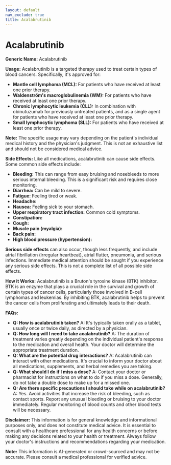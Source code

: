 ```yaml
---
layout: default
nav_exclude: true
title: Acalabrutinib
---
```


# Acalabrutinib

**Generic Name:** Acalabrutinib

**Usage:** Acalabrutinib is a targeted therapy used to treat certain types of blood cancers.  Specifically, it's approved for:

* **Mantle cell lymphoma (MCL):**  For patients who have received at least one prior therapy.
* **Waldenström's macroglobulinemia (WM):** For patients who have received at least one prior therapy.
* **Chronic lymphocytic leukemia (CLL):**  In combination with obinutuzumab for previously untreated patients, and as a single agent for patients who have received at least one prior therapy.
* **Small lymphocytic lymphoma (SLL):**  For patients who have received at least one prior therapy.

**Note:**  The specific usage may vary depending on the patient's individual medical history and the physician's judgment.  This is not an exhaustive list and should not be considered medical advice.

**Side Effects:**  Like all medications, acalabrutinib can cause side effects.  Some common side effects include:

* **Bleeding:**  This can range from easy bruising and nosebleeds to more serious internal bleeding.  This is a significant risk and requires close monitoring.
* **Diarrhea:** Can be mild to severe.
* **Fatigue:** Feeling tired or weak.
* **Headache:**
* **Nausea:** Feeling sick to your stomach.
* **Upper respiratory tract infection:**  Common cold symptoms.
* **Constipation:**
* **Cough:**
* **Muscle pain (myalgia):**
* **Back pain:**
* **High blood pressure (hypertension):**


**Serious side effects** can also occur, though less frequently, and include atrial fibrillation (irregular heartbeat),  atrial flutter,  pneumonia, and serious infections.  Immediate medical attention should be sought if you experience any serious side effects.  This is not a complete list of all possible side effects.


**How it Works:** Acalabrutinib is a Bruton's tyrosine kinase (BTK) inhibitor.  BTK is an enzyme that plays a crucial role in the survival and growth of certain types of cancer cells, particularly those involved in B-cell lymphomas and leukemias.  By inhibiting BTK, acalabrutinib helps to prevent the cancer cells from proliferating and ultimately leads to their death.

**FAQs:**

* **Q: How is acalabrutinib taken?** A:  It's typically taken orally as a tablet, usually once or twice daily, as directed by a physician.
* **Q: How long will I need to take acalabrutinib?** A: The duration of treatment varies greatly depending on the individual patient's response to the medication and overall health.  Your doctor will determine the appropriate treatment duration.
* **Q: What are the potential drug interactions?** A:  Acalabrutinib can interact with other medications.  It's crucial to inform your doctor about all medications, supplements, and herbal remedies you are taking.
* **Q: What should I do if I miss a dose?** A:  Contact your doctor or pharmacist for instructions on what to do if you miss a dose.  Generally, do not take a double dose to make up for a missed one.
* **Q: Are there specific precautions I should take while on acalabrutinib?** A: Yes.  Avoid activities that increase the risk of bleeding, such as contact sports.  Report any unusual bleeding or bruising to your doctor immediately.  Regular monitoring of blood counts and other blood tests will be necessary.

**Disclaimer:** This information is for general knowledge and informational purposes only, and does not constitute medical advice.  It is essential to consult with a healthcare professional for any health concerns or before making any decisions related to your health or treatment.  Always follow your doctor's instructions and recommendations regarding your medication.


**Note:** This information is AI-generated or crowd-sourced and may not be accurate. Please consult a medical professional for verified advice.